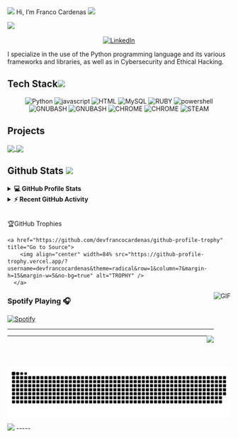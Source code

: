 <img src="https://user-images.githubusercontent.com/73097560/115834477-dbab4500-a447-11eb-908a-139a6edaec5c.gif">
Hi, I’m Franco Cardenas <img src = "https://raw.githubusercontent.com/MartinHeinz/MartinHeinz/master/wave.gif" width = 30px> 
<p>
  <a href="https://github.com/DenverCoder1/readme-typing-svg"><img src="https://readme-typing-svg.herokuapp.com?&font=IBM+Plex+Sans&color=abcdef&size=20&lines=Welcome+to+my+GitHub+Profile!;I'm+a+Systems+Engineer+and+Cybersecurity+Professional" /></a>
</p>

<p align ="center">
  
 

   <a href="https://www.linkedin.com/in/francocardenasv/" target="_blank">
    <img alt="LinkedIn" src="https://img.shields.io/badge/LinkedIn-0077B5?style=for-the-badge&logo=linkedin&logoColor=white">
  </a>   
 
   
 


<p >I specialize in the use of the Python programming language and its various frameworks and libraries, as well as in Cybersecurity and Ethical Hacking.
</p>



## Tech Stack<img src = "https://media2.giphy.com/media/QssGEmpkyEOhBCb7e1/giphy.gif?cid=ecf05e47a0n3gi1bfqntqmob8g9aid1oyj2wr3ds3mg700bl&rid=giphy.gif" width = 32px> 

<p align="center">
  <a  target="_blank">
    <img alt="Python" src="https://img.shields.io/badge/Python-3776AB?style=for-the-badge&logo=python&logoColor=white">
  </a>

  <a  target="_blank">
    <img alt="javascript" src="https://img.shields.io/badge/JavaScript-F7DF1E?style=for-the-badge&logo=javascript&logoColor=black">
  </a>
  
  <a  target="_blank">
    <img alt="HTML" src="https://img.shields.io/badge/HTML-239120?style=for-the-badge&logo=html5&logoColor=white">
  </a>
  
  <a  target="_blank">
    <img alt="MySQL" src="https://img.shields.io/badge/MySQL-00000F?style=for-the-badge&logo=mysql&logoColor=white">
  </a>
  
  <a  target="_blank">
    <img alt="RUBY" src="https://img.shields.io/badge/Ruby-CC342D?style=for-the-badge&logo=ruby&logoColor=white">
  </a>
  <a  target="_blank">
    <img alt="powershell" src="https://img.shields.io/badge/powershell-5391FE?style=for-the-badge&logo=powershell&logoColor=white">
  </a>
  
   <a  target="_blank">
    <img alt="GNUBASH" src="https://img.shields.io/badge/GNU%20Bash-4EAA25?style=for-the-badge&logo=GNU%20Bash&logoColor=white">
  </a>

  <a  target="_blank">
    <img alt="GNUBASH" src="https://img.shields.io/badge/windows%20terminal-4D4D4D?style=for-the-badge&logo=windows%20terminal&logoColor=white">
  </a>

  <a  target="_blank">
    <img alt="CHROME" src="https://img.shields.io/badge/Google_chrome-4285F4?style=for-the-badge&logo=Google-chrome&logoColor=white">
  </a>

  <a  target="_blank">
    <img alt="CHROME" src="https://img.shields.io/badge/Tor_Browser-7D4698?style=for-the-badge&logo=Tor-Browser&logoColor=white">
  </a>

  <a  target="_blank">
    <img alt="STEAM" src="https://img.shields.io/badge/Steam-000000?style=for-the-badge&logo=steam&logoColor=white">
  </a>
  
  
  

</p>

## Projects

<a href=" https://devfrancocardenas.github.io/ChallengeEncriptadorONE/">

  <!-- Change the `github-readme-stats.anuraghazra1.vercel.app` to `github-readme-stats.vercel.app`  -->

  <img align="center" src="https://github-readme-stats.anuraghazra1.vercel.app/api/pin/?username=devfrancocardenas&repo=ChallengeEncriptadorONE&theme=tokyonight" />

</a>  

<a href="https://github.com/DevFrancoCardenas/Pasantia2020">

  <!-- Change the `github-readme-stats.anuraghazra1.vercel.app` to `github-readme-stats.vercel.app`  -->

  <img align="center" src="https://github-readme-stats.anuraghazra1.vercel.app/api/pin/?username=DevFrancoCardenas&repo=Pasantia2020=tokyonight" />

</a> 


## Github Stats <img src = "https://i.pinimg.com/originals/65/c4/f4/65c4f452571be1261e9c623f7da488ac.gif" width = 35px>


<details> 
  <summary><b>💻 GitHub Profile Stats</b></summary>
  <br/>
  <p align="center">
    <a href="https://github.com/anuraghazra/github-readme-stats"><img alt="Ifeanyi's Github Stats" src="https://github-readme-stats.vercel.app/api?username=devfrancocardenas&show_icons=true&count_private=true&theme=tokyonight" height="192px"/></a>
<br/>
  &nbsp;
	  <img src="https://github-readme-stats.vercel.app/api/top-langs?username=devfrancocardenas&show_icons=true&locale=en&layout=compact&theme=tokyonight" alt="nneji123" height="192px"/>
  <br/>
  </p>
</details>


<details>
  <summary><b>⚡ Recent GitHub Activity</b></summary>
  <br/>
   <a href="https://github.com/devfrancocardenas"><img alt="ChallengeEncriptadorONE" src="https://activity-graph.herokuapp.com/graph?username=devfrancocardenas&custom_title=ChallengeEncriptadorONE%20Contribution%20Graph&theme=react-dark" /></a>
  <br/>

</details>

<br/>

🏆GitHub Trophies


    <a href="https://github.com/devfrancocardenas/github-profile-trophy" title="Go to Source">
        <img align="center" width=84% src="https://github-profile-trophy.vercel.app/?username=devfrancocardenas&theme=radical&row=1&column=7&margin-h=15&margin-w=5&no-bg=true" alt="TROPHY" />
      </a>


  <img align="right" alt="GIF" height="170px" src="https://media.giphy.com/media/J5B1Y8QZnzXXbLQIBu/giphy.gif" />

  ### Spotify Playing 🎧
  
  [![Spotify](https://novatorem.devfrancocardenas.vercel.app/api/spotify)](https://open.spotify.com/user/22rwzorvgfaxnlurmaow5iwfq)
  
  ---
  
  <img align="right" src="http://estruyf-github.azurewebsites.net/api/VisitorHit?user=devfrancocardenas&repo=devfrancocardenas&countColorcountColor&countColor=%237B1E7B"/>

---
<p align="center">
  <img  src="https://raw.githubusercontent.com/Elanza-48/Elanza-48/main/resources/img/github-contribution-grid-snake.svg"
    alt="example" />
</p>
<img src="https://user-images.githubusercontent.com/73097560/115834477-dbab4500-a447-11eb-908a-139a6edaec5c.gif">
-----

